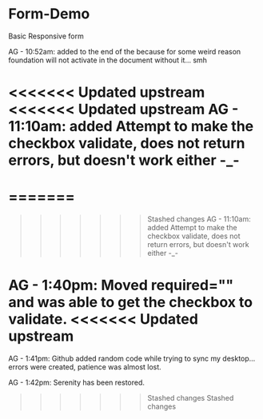 # Form-Demo
Basic Responsive form

 
 
 AG - 10:52am: added <script>$(document).foundation();</script> to the end of the <body> because for some weird reason foundation will not activate 	  in the document without it... smh
 
 
<<<<<<< Updated upstream
<<<<<<< Updated upstream
 AG - 11:10am: added Attempt to make the checkbox validate, does not return errors, but doesn't work either -_- 
=======
=======
======= 
>>>>>>> Stashed changes
 AG - 11:10am: added Attempt to make the checkbox validate, does not return errors, but doesn't work either -_- 
 
 
 AG - 1:40pm: Moved required="" and was able to get the checkbox to validate.
<<<<<<< Updated upstream
=======
 
 AG - 1:41pm: Github added random code while trying to sync my desktop... errors were created, patience was almost lost.
 
 AG - 1:42pm: Serenity has been restored.
 
>>>>>>> Stashed changes
>>>>>>> Stashed changes

